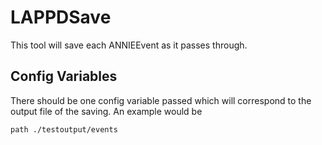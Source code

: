 # LAPPDSave

This tool will save each ANNIEEvent as it passes through.

## Config Variables
There should be one config variable passed which will correspond to the output file of the saving. An example would be
```
path ./testoutput/events
```
